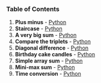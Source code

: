 ### Table of Contents
1. __Plus minus__ - [Python](Plus%20Minus.py)
1. __Staircase__ - [Python](Staircase.py)
1. __A very big sum__ - [Python](A%20Very%20Big%20Sum.py)
1. __Compare the triplets__ - [Python](Compare%20the%20Triplets.py)
1. __Diagonal difference__ - [Python](Diagonal%20Difference.py)
1. __Birthday cake candles__ - [Python](Birthday%20Cake%20Candles.py)
1. __Simple array sum__ - [Python](Simple%20Array%20Sum.py)
1. __Mini-max sum__ - [Python](Mini-Max%20Sum.py)
1. __Time conversion__ - [Python](Time%20Conversion.py)
